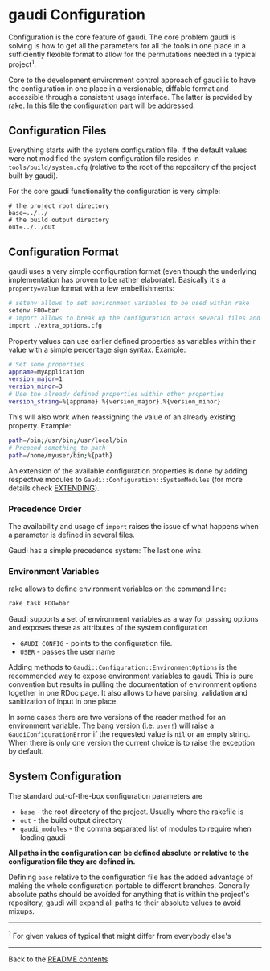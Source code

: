 # gaudi Configuration

Configuration is the core feature of gaudi. The core problem gaudi is solving is
how to get all the parameters for all the tools in one place in a sufficiently
flexible format to allow for the permutations needed in a typical
project<sup>1</sup>.

Core to the development environment control approach of gaudi is to have the
configuration in one place in a versionable, diffable format and accessible
through a consistent usage interface. The latter is provided by rake. In this
file the configuration part will be addressed.

## Configuration Files

Everything starts with the system configuration file. If the default values were
not modified the system configuration file resides in `tools/build/system.cfg`
(relative to the root of the repository of the project built by gaudi).

For the core gaudi functionality the configuration is very simple:

```text
# the project root directory
base=../../
# the build output directory
out=../../out
```

## Configuration Format

gaudi uses a very simple configuration format (even though the underlying
implementation has proven to be rather elaborate). Basically it's a `property=value`
format with a few embellishments:

```bash
# setenv allows to set environment variables to be used within rake
setenv FOO=bar
# import allows to break up the configuration across several files and compose it
import ./extra_options.cfg
```

Property values can use earlier defined properties as variables within their
value with a simple percentage sign syntax. Example:

```bash
# Set some properties
appname=MyApplication
version_major=1
version_minor=3
# Use the already defined properties within other properties
version_string=%{appname} %{version_major}.%{version_minor}
```

This will also work when reassigning the value of an already existing property.
Example:

```bash
path=/bin;/usr/bin;/usr/local/bin
# Prepend something to path
path=/home/myuser/bin;%{path}
```

An extension of the available configuration properties is done by adding
respective modules to `Gaudi::Configuration::SystemModules` (for more details
check [EXTENDING](EXTENDING.md)).

### Precedence Order

The availability and usage of `import` raises the issue of what happens when a
parameter is defined in several files.

Gaudi has a simple precedence system: The last one wins.

### Environment Variables

rake allows to define environment variables on the command line:

```bash
rake task FOO=bar
```

Gaudi supports a set of environment variables as a way for passing options and
exposes these as attributes of the system configuration

* `GAUDI_CONFIG` - points to the configuration file.
* `USER` - passes the user name

Adding methods to `Gaudi::Configuration::EnvironmentOptions` is the recommended
way to expose environment variables to gaudi. This is pure convention but
results in pulling the documentation of environment options together in one RDoc
page. It also allows to have parsing, validation and sanitization of input in
one place.

In some cases there are two versions of the reader method for an environment
variable. The bang version (i.e. `user!`) will raise a `GaudiConfigurationError`
if the requested value is `nil` or an empty string. When there is only one
version the current choice is to raise the exception by default.

## System Configuration

The standard out-of-the-box configuration parameters are

* `base` - the root directory of the project. Usually where the rakefile is
* `out` - the build output directory
* `gaudi_modules` - the comma separated list of modules to require when loading
  gaudi

**All paths in the configuration can be defined absolute or relative to the
configuration file they are defined in.**

Defining `base` relative to the configuration file has the added advantage of
making the whole configuration portable to different branches. Generally
absolute paths should be avoided for anything that is within the project's
repository, gaudi will expand all paths to their absolute values to avoid
mixups.

<hr/>
<sup>1</sup> For given values of typical that might differ from everybody else's

---

Back to the [README contents](README.md)
